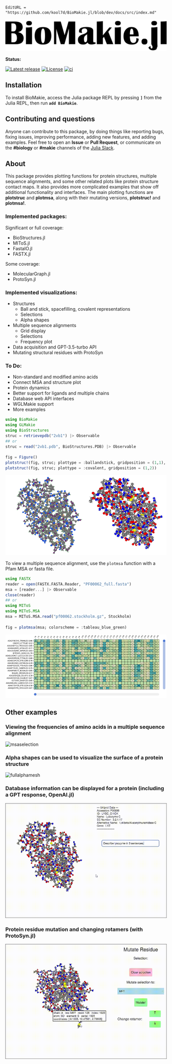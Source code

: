 ```@meta
EditURL = "https://github.com/kool7d/BioMakie.jl/blob/dev/docs/src/index.md"
```
![biomakiename1](./assets/biomakiename1.png)

**Status:**

[![Latest release](https://img.shields.io/github/release/BioJulia/BioMakie.jl.svg)](https://github.com/BioJulia/BioMakie.jl/releases/latest)
[![License](https://img.shields.io/badge/license-MIT-green.svg)](https://github.com/BioJulia/BioMakie.jl/blob/master/LICENSE.md)
[![ci](https://github.com/BioJulia/BioMakie.jl/actions/workflows/ci.yml/badge.svg?branch=master)](https://github.com/BioJulia/BioMakie.jl/actions/workflows/ci.yml)

## Installation

To install BioMakie, access the Julia package REPL by
pressing **`]`** from the Julia REPL, then run **`add BioMakie`**.

## Contributing and questions

Anyone can contribute to this package, by doing things like reporting bugs, fixing issues,
improving performance, adding new features, and adding examples. Feel free to open an **Issue** or **Pull Request**,
or communicate on the **#biology** or **#makie** channels of the [Julia Slack](https://join.slack.com/t/julialang/shared_invite/zt-1ab2rnvlw-mfODD9DJC_apVEULyKXDrA).

## About

This package provides plotting functions for protein structures, multiple sequence alignments, and some other related plots like protein structure contact maps. 
It also provides more complicated examples that show off additional functionality and interfaces. 
The main plotting functions are **plotstruc** and **plotmsa**, along with their mutating versions, **plotstruc!** and **plotmsa!**.

### Implemented packages:
Significant or full coverage: 
 - BioStructures.jl
 - MIToS.jl
 - FastaIO.jl
 - FASTX.jl

Some coverage:
 - MolecularGraph.jl
 - ProtoSyn.jl

### Implemented visualizations:
- Structures
  - Ball and stick, spacefilling, covalent representations
  - Selections
  - Alpha shapes
- Multiple sequence alignments
  - Grid display
  - Selections
  - Frequency plot
- Data acquisition and GPT-3.5-turbo API
- Mutating structural residues with ProtoSyn

### To Do:
- Non-standard and modified amino acids
- Connect MSA and structure plot
- Protein dynamics
- Better support for ligands and multiple chains
- Database web API interfaces
- WGLMakie support
- More examples

```julia
using BioMakie
using GLMakie
using BioStructures
struc = retrievepdb("2vb1") |> Observable
## or
struc = read("2vb1.pdb", BioStructures.PDB) |> Observable

fig = Figure()
plotstruc!(fig, struc; plottype = :ballandstick, gridposition = (1,1), atomcolors = aquacolors)
plotstruc!(fig, struc; plottype = :covalent, gridposition = (1,2))
```
![2vb1crop](./assets/2vb1crop.png)

To view a multiple sequence alignment, use the `plotmsa` function with a Pfam MSA or fasta file.

```julia
using FASTX
reader = open(FASTX.FASTA.Reader, "PF00062_full.fasta")
msa = [reader...] |> Observable
close(reader)
## or 
using MIToS
using MIToS.MSA
msa = MIToS.MSA.read("pf00062.stockholm.gz", Stockholm)

fig = plotmsa(msa; colorscheme = :tableau_blue_green)
```
![msa](./assets/msa.png)

## Other examples

### Viewing the frequencies of amino acids in a multiple sequence alignment
![msaselection](./assets/msaselection.gif)

### Alpha shapes can be used to visualize the surface of a protein structure
![fullalphamesh](./assets/fullalphamesh.gif)

### Database information can be displayed for a protein (including a GPT response, OpenAI.jl)
![dbinfo](./assets/dbinfo.gif)

### Protein residue mutation and changing rotamers (with ProtoSyn.jl) 
![mutation](./assets/mutation.gif)
